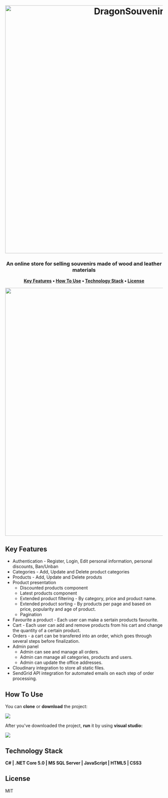 <h1 align="center">
  <img src="https://res.cloudinary.com/dvqk1ngdx/image/upload/v1649606642/githubBanner_cgfgfd.png" alt="DragonSouvenirs" width="790">
</h1>

<h3 align="center">An online store for selling souvenirs made of wood and leather
materials</h3>

<p align="center">
<strong>
  <a href="#key-features">Key Features</a> •
  <a href="#how-to-use">How To Use</a> •
  <a href="#technology-stack">Technology Stack</a> •
  <a href="#license">License</a>
</strong>
</p>
<p align ="center" width=100%>
<img src="https://res.cloudinary.com/dvqk1ngdx/image/upload/v1649612478/overview_dragonsouvenirs_readme_xjk9cd.gif?raw=true" width="790px"/>
</p>

## Key Features

* Authentication - Register, Login, Edit personal information, personal discounts, Ban/Unban
* Categories - Add, Update and Delete product categories
* Products - Add, Update and Delete produts
* Product presentation
  - Discounted products component
  - Latest products component
  - Extended product filtering - By category, price and product name.
  - Extended product sorting - By products per page and based on price, popularity and age of product.
  - Pagination
* Favourite a product - Each user can make a sertain products favourite.
* Cart - Each user can add and remove products from his cart and change the quantity of a certain product.
* Orders - a cart can be transfered into an order, which goes through several steps before finalization.
* Admin panel
  - Admin can see and manage all orders.
  - Admin can manage all categories, products and users.
  - Admin can update the office addresses.
* Cloudinary integration to store all static files.
* SendGrid API integration for automated emails on each step of order processing.

## How To Use

You can <strong>clone</strong> or <strong>download</strong> the project:
<p align ="left" width=100%>
<img src="https://res.cloudinary.com/dvqk1ngdx/image/upload/v1649614242/howtouse_dragonsouvenirs_es7zrh.png"/>
</p>

After you've downloaded the project, <strong>run</strong> it by using <strong>visual studio:</strong>
<p align ="left" width=100%>
<img src="https://res.cloudinary.com/dvqk1ngdx/image/upload/v1649614539/howtouse2_dragonsouvenirs_wwhjgo.png"/>
</p>

## Technology Stack

<strong>C# | .NET Core 5.0 | MS SQL Server | JavaScript | HTML5 | CSS3</strong>

## License

MIT
